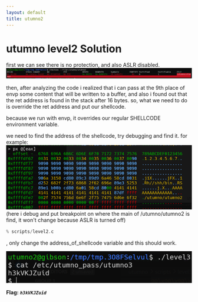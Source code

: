 ```yaml
---
layout: default
title: utumno2
---
```


# utumno level2 Solution

first we can see there is no protection, and also ASLR disabled.
![image](./images/level2_1.png)

then, after analyzing the code i realized that i can pass at the 9th place of envp some content that will be written to a buffer, and also i found out that the ret address is found in the stack after 16 bytes. 
so, what we need to do is override the ret address and put our shellcode.

because we run with envp, it overrides our regular SHELLCODE environment variable.

we need to find the address of the shellcode, try debugging and find it. for example: 
![image](./images/level2_2.png)
(here i debug and put breakpoint on where the main of /utumno/utumno2 is find, it won't change because ASLR is turned off)

```c
% scripts/level2.c
```
, only change the address_of_shellcode variable and this should work. 


![image](./images/level2_3.png)

**Flag:** ***`h3kVKJZuid`*** 
